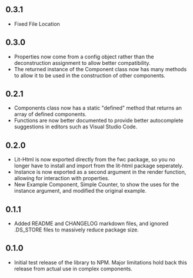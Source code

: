 ## 0.3.1
<ul>
  <li>Fixed File Location</li>
</ul>

## 0.3.0
<ul>
  <li>Properties now come from a config object rather than the deconstruction assignment to allow better compatibility.</li>
  <li>The returned instance of the Component class now has many methods to allow it to be used in the construction of other components.</li>
</ul>

## 0.2.1
<ul>
  <li>Components class now has a static "defined" method that returns an array of defined components.</li>
  <li>Functions are now better documented to provide better autocomplete suggestions in editors such as Visual Studio Code.</li>
</ul>


## 0.2.0
<ul>
  <li>Lit-Html is now exported directly from the fwc package, so you no longer have to install and import from the lit-html package seperately.</li>
  <li>Instance is now exported as a second argument in the render function, allowing for interaction with properties.</li>
  <li>New Example Component, Simple Counter, to show the uses for the instance argument, and modified the original example.</li>
</ul>

## 0.1.1
<ul>
  <li>Added README and CHANGELOG markdown files, and ignored .DS_STORE files to massively reduce package size.</li>
</ul>

## 0.1.0
<ul>
  <li>Initial test release of the library to NPM. Major limitations hold back this release from actual use in complex components.</li>
</ul>